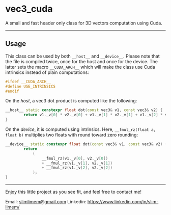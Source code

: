 # vec3_cuda
A small and fast header only class for 3D vectors computation using Cuda.

---
## Usage
This class can be used by both ```__host__``` and ```__device__```.
Please note that the file is compiled twice, once for the host and once for the device. The latter sets the macro ```__CUDA_ARCH__``` which will make the class use Cuda intrinsics instead of plain computations:
```cpp
#ifdef __CUDA_ARCH__
#define USE_INTRINSICS
#endif
```
On the *host*, a vec3 dot product is computed like the following:
```cpp
__host__ static constexpr float dot(const vec3& v1, const vec3& v2) {
        return v1._v[0] * v2._v[0] + v1._v[1] * v2._v[1] + v1._v[2] * v2._v[2];
}
```
On the *device*, it is computed using intrinsics. Here, ```__fmul_rz(float a, float b)``` multiplies two floats with round toward zero rounding:
```cpp
__device__ static constexpr float dot(const vec3& v1, const vec3& v2) {
        return
            (
                __fmul_rz(v1._v[0], v2._v[0])
                + __fmul_rz(v1._v[1], v2._v[1])
                + __fmul_rz(v1._v[2], v2._v[2])
            );
}
```
---

Enjoy this little project as you see fit, and feel free to contact me!

Email: slimlimem@gmail.com Linkedin: https://www.linkedin.com/in/slim-limem/
